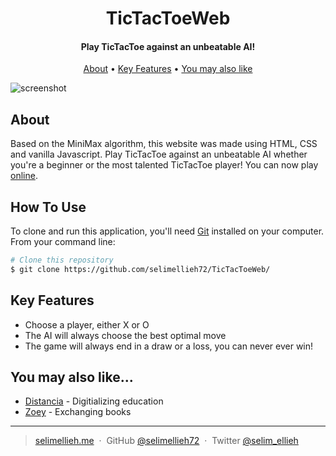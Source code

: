 
<h1 align="center">
  TicTacToeWeb
</h1>

<h4 align="center">Play TicTacToe against an unbeatable AI!</h4>


<p align="center">
  <a href="#about">About</a>
  •
  <a href="#key-features">Key Features</a>
  •
   <a href="#you-may-also-like">You may also like</a>
</p>

![screenshot](https://github.com/selimellieh72/TikTacToeWeb/blob/main/tictactoe.gif)

## About

Based on the MiniMax algorithm, this website was made using HTML, CSS and vanilla Javascript. Play TicTacToe against an unbeatable AI whether you're a beginner or the most talented TicTacToe player! You can now play [online](https://selimellieh72.github.io/TikTacToeWeb/).
## How To Use

To clone and run this application, you'll need [Git](https://git-scm.com) installed on your computer. From your command line:

```bash
# Clone this repository
$ git clone https://github.com/selimellieh72/TicTacToeWeb/

```

## Key Features

- Choose a player, either X or O
- The AI will always choose the best optimal move
- The game will always end in a draw or a loss, you can never ever win!

## You may also like...

- [Distancia](https://github.com/selimellieh72/Distantia-MERN) - Digitializing education
- [Zoey](https://github.com/Ghaadyy/book-app-frontend) - Exchanging books


---

> [selimellieh.me](https://www.selimellieh.me) &nbsp;&middot;&nbsp;
> GitHub [@selimellieh72](https://github.com/selimellieh72) &nbsp;&middot;&nbsp;
> Twitter [@selim_ellieh](https://twitter.com/selim_ellieh)

